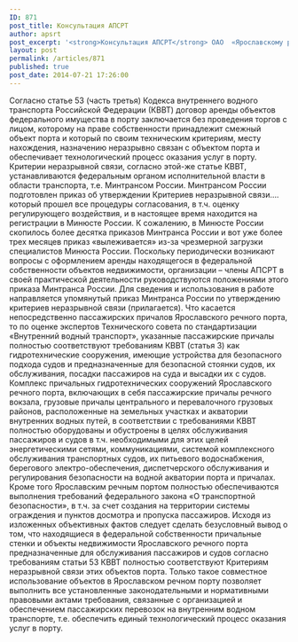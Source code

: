 ```yaml
---
ID: 871
post_title: Консультация АПСРТ
author: apsrt
post_excerpt: '<strong>Консультация АПСРТ</strong> ОАО  «Ярославскому речному порту»    по вопросу неразрывной связи находящихся в федеральной собственности пассажирских причалов речного вокзала г. Ярославля со смежными объектами, предназначенными для обслуживания пассажиров и причалов (как средства обеспечения пассажирских перевозок) и принадлежащими на правах собственности ОАО «Ярославский речной порт».'
layout: post
permalink: /articles/871
published: true
post_date: 2014-07-21 17:26:00
---
```

Согласно статье 53 (часть третья) Кодекса внутреннего водного транспорта Российской Федерации (КВВТ) договор аренды объектов федерального имущества в порту заключается без проведения торгов с лицом, которому на праве собственности принадлежит смежный объект порта и который по своим техническим критериям, месту нахождения, назначению неразрывно связан с объектом порта и обеспечивает технологический процесс оказания услуг в порту.
Критерии неразрывной связи, согласно этой-же статье КВВТ, устанавливаются федеральным органом исполнительной власти в области транспорта, т.е. Минтрансом России.
Минтрансом России подготовлен приказ об утверждении Критериев неразрывной связи…. который прошел все процедуры согласования, в т.ч. оценку регулирующего воздействия, и в настоящее время находится на регистрации в Минюсте России.
К сожалению, в Минюсте России скопилось более десятка приказов Минтранса России и вот уже более трех месяцев приказ «вылеживается» из-за чрезмерной загрузки специалистов Минюста России.
Поскольку периодически возникают вопросы с оформлением аренды находящегося в федеральной собственности объектов недвижимости, организации – члены АПСРТ в своей практической деятельности руководствуются положениями этого приказа Минтранса России. Для сведения и использования в работе направляется упомянутый приказ Минтранса России по утверждению критериев неразрывной связи (прилагается).
Что касается непосредственно пассажирских причалов Ярославского речного порта, то по оценке экспертов Технического совета по стандартизации «Внутренний водный транспорт», указанные пассажирские причалы полностью соответствуют требованиям КВВТ (статья 3) как гидротехнические сооружения, имеющие устройства для безопасного подхода судов и предназначенные для безопасной стоянки судов, их обслуживания, посадки пассажиров на суда и высадки их с судов.
Комплекс причальных гидротехнических сооружений Ярославского речного порта, включающих в себя пассажирские причалы речного вокзала, грузовые причалы центрального и перевалочного грузовых районов, расположенные на земельных участках и акватории внутренних водных путей, в соответствии с требованиями КВВТ полностью оборудованы и обустроены в целях обслуживания пассажиров и судов в т.ч. необходимыми для этих целей энергетическими сетями, коммуникациями, системой комплексного обслуживания транспортных судов, их питьевого водоснабжения, берегового электро-обеспечения, диспетчерского обслуживания и регулирования безопасности на водной акватории порта и причалах.
Кроме того Ярославским речным портом полностью обеспечиваются выполнения требований федерального закона «О транспортной безопасности», в т.ч. за счет создания на территории системы ограждения и пунктов досмотра и пропуска пассажиров.
Исходя из изложенных объективных фактов следует сделать безусловный вывод о том, что находящиеся в федеральной собственности причальные стенки и объекты недвижимости Ярославского речного порта предназначенные для обслуживания пассажиров и судов согласно требованиям статьи 53 КВВТ полностью соответствуют Критериям неразрывной связи этих объектов порта.
Только такое совместное использование объектов в Ярославском речном порту позволяет выполнить все установленные законодательными и нормативными правовыми актами требования, связанные с организацией и обеспечением пассажирских перевозок на внутренним водном транспорте, т.е. обеспечить единый технологический процесс оказания услуг в порту.